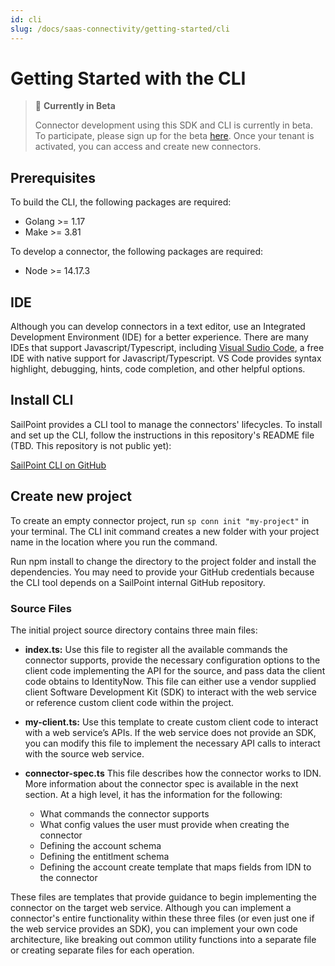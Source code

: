 ```yaml
---
id: cli
slug: /docs/saas-connectivity/getting-started/cli
---
```

# Getting Started with the CLI

> 📘 **Currently in Beta**
>
>  Connector development using this SDK and CLI is currently in beta. To participate, please sign up for the beta [here](https://app.smartsheet.com/b/form/1e4a7f063de4496b9c6d33f191996950). Once your tenant is activated, you can access and create new connectors.

## Prerequisites

To build the CLI, the following packages are required:
- Golang >= 1.17
- Make >= 3.81

To develop a connector, the following packages are required:
- Node >= 14.17.3

## IDE

Although you can develop connectors in a text editor, use an Integrated Development Environment (IDE) for a better experience. There are many IDEs that support Javascript/Typescript, including [Visual Sudio Code](https://code.visualstudio.com/Download), a free IDE with native support for Javascript/Typescript. VS Code provides syntax highlight, debugging, hints, code completion, and other helpful options.

## Install CLI

SailPoint provides a CLI tool to manage the connectors' lifecycles. To install and set up the CLI, follow the instructions in this repository's README file (TBD. This repository is not public yet):

[SailPoint CLI on GitHub](https://github.com/sailpoint-oss/sp-connector-cli)

## Create new project

To create an empty connector project, run ```sp conn init "my-project"``` in your terminal. The CLI init command creates a new folder with your project name in the location where you run the command.

Run npm install to change the directory to the project folder and install the dependencies. You may need to provide your GitHub credentials because the CLI tool depends on a SailPoint internal GitHub repository.

### Source Files
The initial project source directory contains three main files:

- **index.ts:** Use this file to register all the available commands the connector supports, provide the necessary configuration options to the client code implementing the API for the source, and pass data the client code obtains to IdentityNow. This file can either use a vendor supplied client Software Development Kit (SDK) to interact with the web service or reference custom client code within the project.

- **my-client.ts:** Use this template to create custom client code to interact with a web service’s APIs. If the web service does not provide an SDK, you can modify this file to implement the necessary API calls to interact with the source web service.

- **connector-spec.ts** This file describes how the connector works to IDN. More information about the connector spec is available in the next section. At a high level, it has the information for the following:
    - What commands the connector supports  
    - What config values the user must provide when creating the connector
    - Defining the account schema
    - Defining the entitlment schema
    - Defining the account create template that maps fields from IDN to the connector

These files are templates that provide guidance to begin implementing the connector on the target web service. Although you can implement a connector's entire functionality within these three files (or even just one if the web service provides an SDK), you can implement your own code architecture, like breaking out common utility functions into a separate file or creating separate files for each operation.